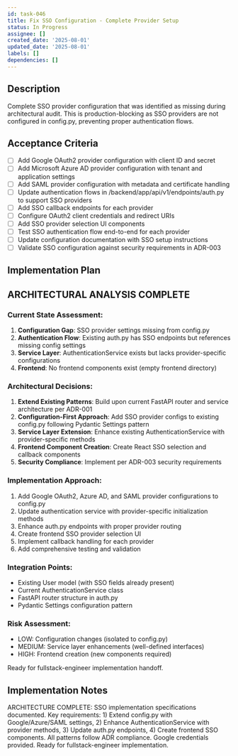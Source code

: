 ```yaml
---
id: task-046
title: Fix SSO Configuration - Complete Provider Setup
status: In Progress
assignee: []
created_date: '2025-08-01'
updated_date: '2025-08-01'
labels: []
dependencies: []
---
```


## Description

Complete SSO provider configuration that was identified as missing during architectural audit. This is production-blocking as SSO providers are not configured in config.py, preventing proper authentication flows.

## Acceptance Criteria

- [ ] Add Google OAuth2 provider configuration with client ID and secret
- [ ] Add Microsoft Azure AD provider configuration with tenant and application settings
- [ ] Add SAML provider configuration with metadata and certificate handling
- [ ] Update authentication flows in /backend/app/api/v1/endpoints/auth.py to support SSO providers
- [ ] Add SSO callback endpoints for each provider
- [ ] Configure OAuth2 client credentials and redirect URIs
- [ ] Add SSO provider selection UI components
- [ ] Test SSO authentication flow end-to-end for each provider
- [ ] Update configuration documentation with SSO setup instructions
- [ ] Validate SSO configuration against security requirements in ADR-003

## Implementation Plan

## ARCHITECTURAL ANALYSIS COMPLETE

### Current State Assessment:
1. **Configuration Gap**: SSO provider settings missing from config.py
2. **Authentication Flow**: Existing auth.py has SSO endpoints but references missing config settings
3. **Service Layer**: AuthenticationService exists but lacks provider-specific configurations
4. **Frontend**: No frontend components exist (empty frontend directory)

### Architectural Decisions:
1. **Extend Existing Patterns**: Build upon current FastAPI router and service architecture per ADR-001
2. **Configuration-First Approach**: Add SSO provider configs to existing config.py following Pydantic Settings pattern
3. **Service Layer Extension**: Enhance existing AuthenticationService with provider-specific methods
4. **Frontend Component Creation**: Create React SSO selection and callback components
5. **Security Compliance**: Implement per ADR-003 security requirements

### Implementation Approach:
1. Add Google OAuth2, Azure AD, and SAML provider configurations to config.py
2. Update authentication service with provider-specific initialization methods
3. Enhance auth.py endpoints with proper provider routing
4. Create frontend SSO provider selection UI
5. Implement callback handling for each provider
6. Add comprehensive testing and validation

### Integration Points:
- Existing User model (with SSO fields already present)
- Current AuthenticationService class
- FastAPI router structure in auth.py
- Pydantic Settings configuration pattern

### Risk Assessment:
- LOW: Configuration changes (isolated to config.py)
- MEDIUM: Service layer enhancements (well-defined interfaces)
- HIGH: Frontend creation (new components required)

Ready for fullstack-engineer implementation handoff.

## Implementation Notes

ARCHITECTURE COMPLETE: SSO implementation specifications documented. Key requirements: 1) Extend config.py with Google/Azure/SAML settings, 2) Enhance AuthenticationService with provider methods, 3) Update auth.py endpoints, 4) Create frontend SSO components. All patterns follow ADR compliance. Google credentials provided. Ready for fullstack-engineer implementation.
